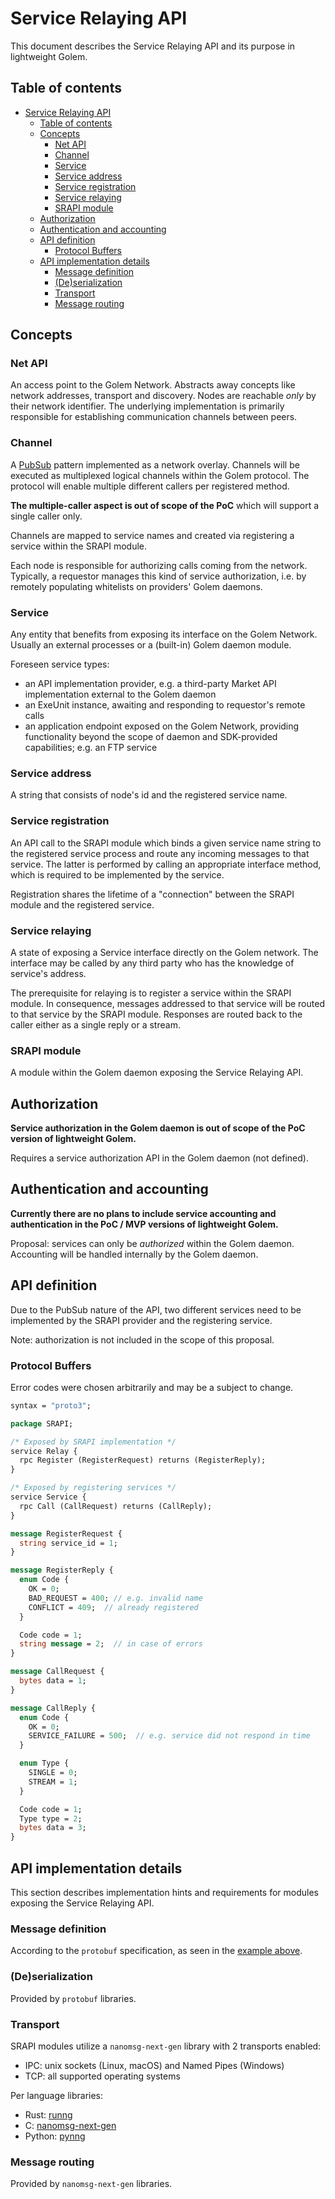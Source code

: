 # Service Relaying API

This document describes the Service Relaying API and its purpose in lightweight Golem.

## Table of contents

- [Service Relaying API](#service-relaying-api)
  - [Table of contents](#table-of-contents)
  - [Concepts](#concepts)
    - [Net API](#net-api)
    - [Channel](#channel)
    - [Service](#service)
    - [Service address](#service-address)
    - [Service registration](#service-registration)
    - [Service relaying](#service-relaying)
    - [SRAPI module](#srapi-module)
  - [Authorization](#authorization)
  - [Authentication and accounting](#authentication-and-accounting)
  - [API definition](#api-definition)
    - [Protocol Buffers](#protocol-buffers)
  - [API implementation details](#api-implementation-details)
    - [Message definition](#message-definition)
    - [(De)serialization](#deserialization)
    - [Transport](#transport)
    - [Message routing](#message-routing)

## Concepts

### Net API

An access point to the Golem Network. Abstracts away concepts like network addresses, transport and discovery. Nodes are reachable _only_ by their network identifier. The underlying implementation is primarily responsible for establishing communication channels between peers.

### Channel

A [PubSub](https://en.wikipedia.org/wiki/Publish–subscribe_pattern) pattern implemented as a network overlay. Channels will be executed as multiplexed logical channels within the Golem protocol. The protocol will enable multiple different callers per registered method.

**The multiple-caller aspect is out of scope of the PoC** which will support a single caller only.

Channels are mapped to service names and created via registering a service within the SRAPI module.

Each node is responsible for authorizing calls coming from the network. Typically, a requestor manages this kind of service authorization, i.e. by remotely populating whitelists on providers' Golem daemons.

### Service

Any entity that benefits from exposing its interface on the Golem Network. Usually an external processes or a (built-in) Golem daemon module.

Foreseen service types:

- an API implementation provider, e.g. a third-party Market API implementation external to the Golem daemon
- an ExeUnit instance, awaiting and responding to requestor's remote calls
- an application endpoint exposed on the Golem Network, providing functionality beyond the scope of daemon and SDK-provided capabilities; e.g. an FTP service

### Service address

A string that consists of node's id and the registered service name.

### Service registration

An API call to the SRAPI module which binds a given service name string to the registered service process and route any incoming messages to that service. The latter is performed by calling an appropriate interface method, which is required to be implemented by the service.

Registration shares the lifetime of a "connection" between the SRAPI module and the registered service.

### Service relaying

A state of exposing a Service interface directly on the Golem network. The interface may be called by any third party who has the knowledge of service's address.

The prerequisite for relaying is to register a service within the SRAPI module. In consequence, messages addressed to that service will be routed to that service by the SRAPI module. Responses are routed back to the caller either as a single reply or a stream.

### SRAPI module

A module within the Golem daemon exposing the Service Relaying API.

## Authorization

**Service authorization in the Golem daemon is out of scope of the PoC version of lightweight Golem.**

Requires a service authorization API in the Golem daemon (not defined).

## Authentication and accounting

**Currently there are no plans to include service accounting and authentication in the PoC / MVP versions of lightweight Golem.**

Proposal: services can only be _authorized_ within the Golem daemon. Accounting will be handled internally by the Golem daemon.

## API definition

Due to the PubSub nature of the API, two different services need to be implemented by the SRAPI provider and the registering service.

Note: authorization is not included in the scope of this proposal.

### Protocol Buffers

Error codes were chosen arbitrarily and may be a subject to change.

```protobuf
syntax = "proto3";

package SRAPI;

/* Exposed by SRAPI implementation */
service Relay {
  rpc Register (RegisterRequest) returns (RegisterReply);
}

/* Exposed by registering services */
service Service {
  rpc Call (CallRequest) returns (CallReply);
}

message RegisterRequest {
  string service_id = 1;
}

message RegisterReply {
  enum Code {
    OK = 0;
    BAD_REQUEST = 400; // e.g. invalid name
    CONFLICT = 409;  // already registered
  }

  Code code = 1;
  string message = 2;  // in case of errors
}

message CallRequest {
  bytes data = 1;
}

message CallReply {
  enum Code {
    OK = 0;
    SERVICE_FAILURE = 500;  // e.g. service did not respond in time
  }

  enum Type {
    SINGLE = 0;
    STREAM = 1;
  }

  Code code = 1;
  Type type = 2;
  bytes data = 3;
}
```

## API implementation details

This section describes implementation hints and requirements for modules exposing the Service Relaying API.

### Message definition

According to the `protobuf` specification, as seen in the [example above](#protocol-buffers).

### (De)serialization

Provided by `protobuf` libraries.

### Transport

SRAPI modules utilize a `nanomsg-next-gen` library with 2 transports enabled:

- IPC: unix sockets (Linux, macOS) and Named Pipes (Windows)
- TCP: all supported operating systems

Per language libraries:

- Rust: [runng](https://github.com/jeikabu/runng)
- C: [nanomsg-next-gen](https://github.com/nanomsg/nng)
- Python: [pynng](https://github.com/codypiersall/pynng)

### Message routing

Provided by `nanomsg-next-gen` libraries.
